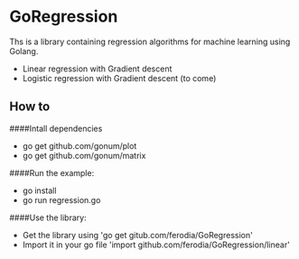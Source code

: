 # GoRegression
Ths is a library containing regression algorithms for machine learning using Golang.
* Linear regression with Gradient descent
* Logistic regression with Gradient descent (to come)

## How to

####Intall dependencies

* go get github.com/gonum/plot
* go get github.com/gonum/matrix

####Run the example:

* go install 
* go run regression.go

####Use the library:

* Get the library using 'go get gitub.com/ferodia/GoRegression'
* Import it in your go file 'import github.com/ferodia/GoRegression/linear'





